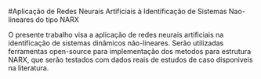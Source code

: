 #Aplicação de Redes Neurais Artificiais à Identificação de Sistemas Nao-lineares do tipo NARX

O presente trabalho visa a aplicação de redes neurais artificiais na identificação de sistemas dinâmicos não-lineares. Serão utilizadas ferramentas open-source para implementação dos metodos para estrutura NARX, que serão testados com dados reais de estudos de caso disponiveis na literatura.
